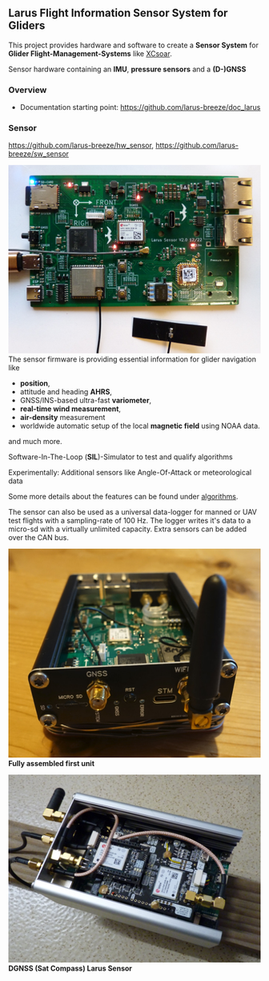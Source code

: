 ﻿## Larus Flight Information Sensor System for Gliders

This project provides hardware and software to create a **Sensor System** for **Glider Flight-Management-Systems** like [XCsoar](https://github.com/XCSoar).

Sensor hardware containing an **IMU**, **pressure sensors** and a **(D-)GNSS**

### Overview
- Documentation starting point: https://github.com/larus-breeze/doc_larus


### Sensor
https://github.com/larus-breeze/hw_sensor, https://github.com/larus-breeze/sw_sensor

![PCB](profile/PCB.jpg)
The sensor firmware is providing essential information for glider navigation like 

  - **position**, 
  - attitude and heading **AHRS**, 
  - GNSS/INS-based ultra-fast **variometer**, 
  - **real-time wind measurement**, 
  - **air-density** measurement
  - worldwide automatic setup of the local **magnetic field** using NOAA data.

  and much more.
<!--  -->
Software-In-The-Loop (**SIL**)-Simulator to test and qualify algorithms 

Experimentally: Additional sensors like Angle-Of-Attack or meteorological data

Some more details about the features can be found under [algorithms](https://github.com/larus-breeze/sw_sensor_algorithms).

The sensor can also be used as a universal data-logger for manned or UAV test flights with a sampling-rate of 100 Hz. The logger writes it's data to a micro-sd with a virtually unlimited capacity. Extra sensors can be added over the CAN bus.

![Assembled](profile/GNSS-Assembled.jpg)
**Fully assembled first unit**

![Assembled DGNSS](profile/DGNSS-Assembly.JPG)
**DGNSS (Sat Compass) Larus Sensor**



